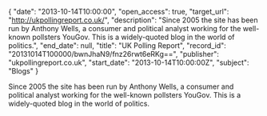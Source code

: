 {
  "date": "2013-10-14T10:00:00", 
  "open_access": true, 
  "target_url": "http://ukpollingreport.co.uk/", 
  "description": "Since 2005 the site has been run by Anthony Wells, a consumer and political analyst working for the well-known pollsters YouGov. This  is a widely-quoted blog in the world of politics.", 
  "end_date": null, 
  "title": "UK Polling Report", 
  "record_id": "20131014T100000/bwnJhaN9/fnz26rwt6eRKg==", 
  "publisher": "ukpollingreport.co.uk", 
  "start_date": "2013-10-14T10:00:00Z", 
  "subject": "Blogs"
}

Since 2005 the site has been run by Anthony Wells, a consumer and political analyst working for the well-known pollsters YouGov. This  is a widely-quoted blog in the world of politics.